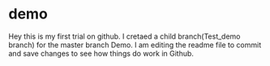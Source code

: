# demo 
Hey this is my first trial on github. I cretaed a child branch(Test_demo branch) for the master branch Demo. 
I am editing the readme file to commit and save changes to see how things do work in Github.
